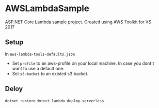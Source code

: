 # AWSLambdaSample
ASP.NET Core Lambda sample project. Created using AWS Toolkit for VS 2017


## Setup

in `aws-lambda-tools-defaults.json`

* Set `profile` to an aws-profile on your local machine. In case you dont't want to use a default one.
* Set `s3-bucket` to an existed s3 backet.


## Deloy

`dotnet restore`
`dotnet lambda deploy-serverless`

